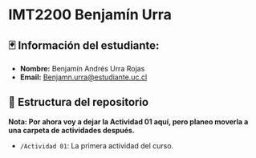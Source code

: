 # IMT2200 Benjamín Urra

## 🃏 Información del estudiante:
- **Nombre:** Benjamín Andrés Urra Rojas
- **Email:** Benjamn.urra@estudiante.uc.cl

## 📁 Estructura del repositorio
**Nota: Por ahora voy a dejar la Actividad 01 aquí, pero planeo moverla a una carpeta de actividades después.**
- `/Actividad 01`: La primera actividad del curso.
